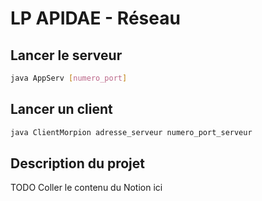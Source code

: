 # LP APIDAE - Réseau
## Lancer le serveur
```bash
java AppServ [numero_port]
```



## Lancer un client

```bash
java ClientMorpion adresse_serveur numero_port_serveur
```



## Description du projet

TODO
Coller le contenu du Notion ici